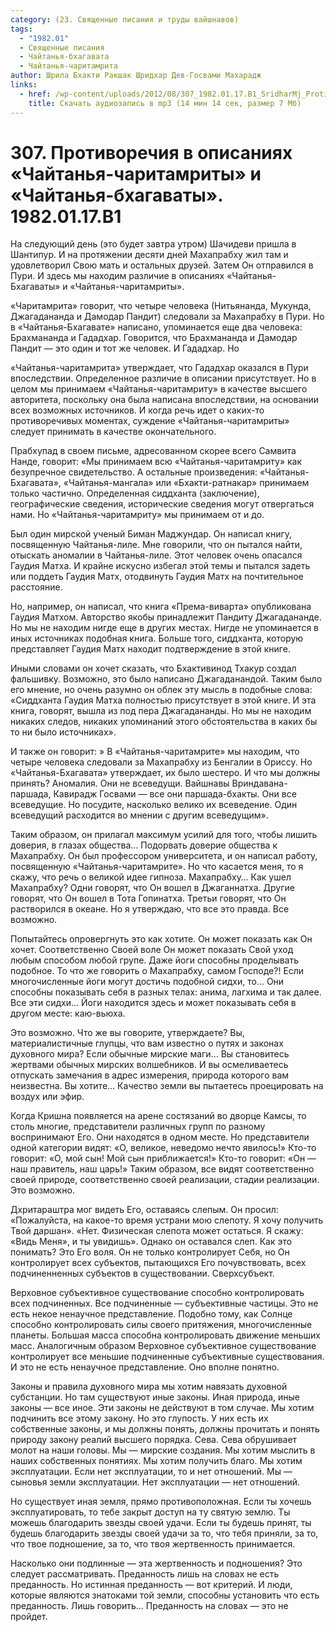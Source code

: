 ```yaml
---
category: (23. Священные писания и труды вайшнавов)
tags:
  - "1982.01"
  - Священные писания
  - Чайтанья-бхагавата
  - Чайтанья-чаритамрита
author: Шрила Бхакти Ракшак Шридхар Дев-Госвами Махарадж
links:
  - href: /wp-content/uploads/2012/08/307_1982.01.17.B1_SridharMj_Protivorechiya_v_opisaniyah_Chaytanya-Charitamrity_i_Chaitanya-bhagavaty.mp3
    title: Скачать аудиозапись в mp3 (14 мин 14 сек, размер 7 Мб)
---
```


# 307. Противоречия в описаниях «Чайтанья-чаритамриты» и «Чайтанья-бхагаваты». 1982.01.17.B1

На следующий день (это будет завтра утром) Шачидеви пришла в Шантипур. И на протяжении десяти дней Махапрабху жил там и удовлетворил Свою мать и остальных друзей. Затем Он отправился в Пури. И здесь мы находим различие в описаниях «Чайтанья-Бхагаваты» и «Чайтанья-чаритамриты».

«Чаритамрита» говорит, что четыре человека (Нитьянанда, Мукунда, Джагадананда и Дамодар Пандит) следовали за Махапрабху в Пури. Но в «Чайтанья-Бхагавате» написано, упоминается еще два человека: Брахмананда и Гададхар. Говорится, что Брахмананда и Дамодар Пандит — это один и тот же человек. И Гададхар. Но

«Чайтанья-чаритамрита» утверждает, что Гададхар оказался в Пури впоследствии. Определенное различие в описании присутствует. Но в целом мы принимаем «Чайтанья-чаритамриту» в качестве высшего авторитета, поскольку она была написана впоследствии, на основании всех возможных источников. И когда речь идет о каких-то противоречивых моментах, суждение «Чайтанья-чаритамриты» следует принимать в качестве окончательного.

Прабхупад в своем письме, адресованном скорее всего Самвита Нанде, говорит: «Мы принимаем всю «Чайтанья-чаритамриту» как безупречное свидетельство. А остальные произведения: «Чайтанья-Бхагавата», «Чайтанья-мангала» или «Бхакти-ратнакар» принимаем только частично. Определенная сиддханта (заключение), географические сведения, исторические сведения могут отвергаться нами. Но «Чайтанья-чаритамриту» мы принимаем от и до.

Был один мирской ученый Биман Маджундар. Он написал книгу, посвященную Чайтанья-лиле. Мне говорили, что он пытался найти, отыскать аномалии в Чайтанья-лиле. Этот человек очень опасался Гаудия Матха. И крайне искусно избегал этой темы и пытался задеть или поддеть Гаудия Матх, отодвинуть Гаудия Матх на почтительное расстояние.

Но, например, он написал, что книга «Према-виварта» опубликована Гаудия Матхом. Авторство якобы принадлежит Пандиту Джагадананде. Но мы не находим нигде еще в других местах. Нигде не упоминается в иных источниках подобная книга. Больше того, сиддханта, которую представляет Гаудия Матх находит подтверждение в этой книге.

Иными словами он хочет сказать, что Бхактивинод Тхакур создал фальшивку. Возможно, это было написано Джагаданандой. Таким было его мнение, но очень разумно он облек эту мысль в подобные слова: «Сиддханта Гаудия Матха полностью присутствует в этой книге. И эта книга, говорят, вышла из под пера Джагадананды. Но мы не находим никаких следов, никаких упоминаний этого обстоятельства в каких бы то ни было источниках».

И также он говорит: » В «Чайтанья-чаритамрите» мы находим, что четыре человека следовали за Махапрабху из Бенгалии в Ориссу. Но «Чайтанья-Бхагавата» утверждает, их было шестеро. И что мы должны принять? Аномалия. Они не всеведущи. Вайшнавы Вриндавана-паршада, Кавирадж Госвами — все они паршада-бхакты. Они все всеведущие. Но посудите, насколько велико их всеведение. Один всеведущий расходится во мнении с другим всеведущим».

Таким образом, он прилагал максимум усилий для того, чтобы лишить доверия, в глазах общества… Подорвать доверие общества к Махапрабху. Он был профессором университета, и он написал работу, посвященную «Чайтанья-чаритамрите». Но что касается меня, то я скажу, что речь о великой идее гипноза. Махапрабху… Как ушел Махапрабху? Одни говорят, что Он вошел в Джаганнатха. Другие говорят, что Он вошел в Тота Гопинатха. Третьи говорят, что Он растворился в океане. Но я утверждаю, что все это правда. Все возможно.

Попытайтесь опровергнуть это как хотите. Он может показать как Он хочет. Соответственно Своей воле Он может показать Свой уход любым способом любой групе. Даже йоги способны проделывать подобное. То что же говорить о Махапрабху, самом Господе?! Если многочисленные йоги могут достичь подобной сидхи, то… Они способны показывать себя в разных телах: анима, лагхима и так далее. Все эти сидхи… Йоги находится здесь и может показывать себя в другом месте: каю-вьюха.

Это возможно. Что же вы говорите, утверждаете? Вы, материалистичные глупцы, что вам известно о путях и законах духовного мира? Если обычные мирские маги… Вы становитесь жертвами обычных мирских волшебников. И вы осмеливаетесь отпускать замечания в адрес измерения, природа которого вам неизвестна. Вы хотите… Качество земли вы пытаетесь проецировать на воздух или эфир.

Когда Кришна появляется на арене состязаний во дворце Камсы, то столь многие, представители различных групп по разному воспринимают Его. Они находятся в одном месте. Но представители одной категории видят: «О, великое, неведомо нечто явилось!» Кто-то говорит: «О, мой сын! Мой сын приближается!» Кто-то говорит: «Он — наш правитель, наш царь!» Таким образом, все видят соответственно своей природе, соответственно своей реализации, стадии реализации. Это возможно.

Дхритараштра мог видеть Его, оставаясь слепым. Он просил: «Пожалуйста, на какое-то время устрани мою слепоту. Я хочу получить Твой даршан». «Нет. Физическая слепота может остаться. Я скажу: «Видь Меня», и ты увидишь». Однако он оставался слеп. Как это понимать? Это Его воля. Он не только контролирует Себя, но Он контролирует всех субъектов, пытающихся Его почувствовать, всех подчиненненных субъектов в существовании. Сверхсубъект.

Верховное субъективное существование способно контролировать всех подчиненных. Все подчиненные — субъективные частицы. Это не есть некое ненаучное представление. Подобно тому, как Солнце способно контролировать силы своего притяжения, многочисленные планеты. Большая масса способна контролировать движение меньших масс. Аналогичным образом Верховное субъективное существование контролирует все меньшие подчиненные субъективные существования. И это не есть ненаучное представление. Оно вполне понятно.

Законы и правила духовного мира мы хотим навязать духовной субстанции. Но там существуют иные законы. Иная природа, иные законы — все иное. Эти законы не действуют в том случае. Мы хотим подчинить все этому закону. Но это глупость. У них есть их собственные законы, и мы должны понять, должны прочитать и понять природу закону реалий высшего порядка. Сева. Сева обрушивает молот на наши головы. Мы — мирские создания. Мы хотим мыслить в наших собственных понятиях. Мы хотим получить благо. Мы хотим эксплуатации. Если нет эксплуатации, то и нет отношений. Мы — сыновья земли эксплуатации. Нет эксплуатации — нет отношений.

Но существует иная земля, прямо противоположная. Если ты хочешь эксплуатировать, то тебе закрыт доступ на ту святую землю. Ты можешь благодарить звезды своей удачи. Если ты будешь принят, ты будешь благодарить звезды своей удачи за то, что тебя приняли, за то, что твое подношение, за то, что твоя жертвенность принимается.

Насколько они подлинные — эта жертвенность и подношения? Это следует рассматривать. Преданность лишь на словах не есть преданность. Но истинная преданность — вот критерий. И люди, которые являются знатоками той земли, способны установить что есть преданность. Лишь говорить… Преданность на словах — это не пройдет.


